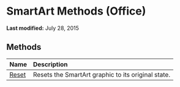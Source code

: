 
# SmartArt Methods (Office)

 **Last modified:** July 28, 2015


## Methods



|**Name**|**Description**|
|:-----|:-----|
| [Reset](dfb13f58-b5bc-4b38-25ec-20e76380f7eb.md)|Resets the SmartArt graphic to its original state.|

